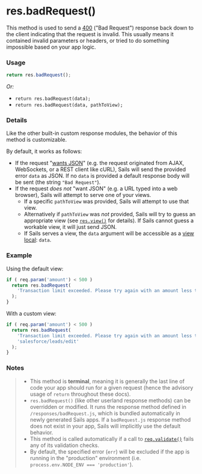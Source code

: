 # res.badRequest()

This method is used to send a [400](http://en.wikipedia.org/wiki/List_of_HTTP_status_codes#4xx_Client_Error) ("Bad Request") response back down to the client indicating that the request is invalid.  This usually means it contained invalid parameters or headers, or tried to do something impossible based on your app logic.



### Usage

```js
return res.badRequest();
```

_Or:_
+ `return res.badRequest(data);`
+ `return res.badRequest(data, pathToView);`



### Details

Like the other built-in custom response modules, the behavior of this method is customizable.

By default, it works as follows:

+ If the request "[wants JSON](http://sailsjs.org/documentation/reference/req/req.wantsJSON.html)" (e.g. the request originated from AJAX, WebSockets, or a REST client like cURL), Sails will send the provided error `data` as JSON.  If no `data` is provided a default response body will be sent (the string `"Bad Request"`).
+ If the request _does not_ "want JSON" (e.g. a URL typed into a web browser), Sails will attempt to serve one of your views.
  + If a specific `pathToView` was provided, Sails will attempt to use that view.
  + Alternatively if `pathToView` was _not_ provided, Sails will try to guess an appropriate view (see [`res.view()`](http://sailsjs.org/documentation/reference/res/res.view.html) for details).  If Sails cannot guess a workable view, it will just send JSON.
  + If Sails serves a view, the `data` argument will be accessible as a [view local](http://sailsjs.org/documentation/concepts/Views/Locals.html): `data`.



### Example

Using the default view:

```javascript
if ( req.param('amount') < 500 )
  return res.badRequest(
    'Transaction limit exceeded. Please try again with an amount less than $500.'
  );
}
```

With a custom view:

```javascript
if ( req.param('amount') < 500 )
  return res.badRequest(
    'Transaction limit exceeded. Please try again with an amount less than $500.',
    'salesforce/leads/edit'
  );
}
```



### Notes
> + This method is **terminal**, meaning it is generally the last line of code your app should run for a given request (hence the advisory usage of `return` throughout these docs).
>+ `res.badRequest()` (like other userland response methods) can be overridden or modified.  It runs the response method defined in `/responses/badRequest.js`, which is bundled automatically in newly generated Sails apps.  If a `badRequest.js` response method does not exist in your app, Sails will implicitly use the default behavior.
>+ This method is called automatically if a call to [`req.validate()`](https://github.com/balderdashy/sails-docs/blob/master/PAGE_NEEDED.md) fails any of its validation checks.
>+ By default, the specified error (`err`) will be excluded if the app is running in the "production" environment (i.e. `process.env.NODE_ENV === 'production'`).













<docmeta name="displayName" value="res.badRequest()">
